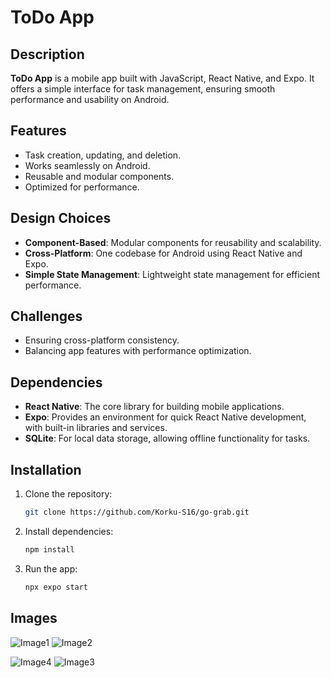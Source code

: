 

# ToDo App

## Description

**ToDo App** is a  mobile app built with JavaScript, React Native, and Expo. It offers a simple interface for task management, ensuring smooth performance and usability on Android.

## Features

- Task creation, updating, and deletion.
- Works seamlessly on Android.
- Reusable and modular components.
- Optimized for performance.

## Design Choices

- **Component-Based**: Modular components for reusability and scalability.
- **Cross-Platform**: One codebase for Android using React Native and Expo.
- **Simple State Management**: Lightweight state management for efficient performance.

## Challenges

- Ensuring cross-platform consistency.
- Balancing app features with performance optimization.

## Dependencies

- **React Native**: The core library for building mobile applications.
- **Expo**: Provides an environment for quick React Native development, with built-in libraries and services.
- **SQLite**: For local data storage, allowing offline functionality for tasks.

## Installation


1. Clone the repository:
   ```bash
   git clone https://github.com/Korku-S16/go-grab.git
   ```
2. Install dependencies:
   ```bash
   npm install
   ```

3. Run the app:
   ```bash
   npx expo start

   ```
## Images
![Image1](https://github.com/user-attachments/assets/5f06d900-c07b-4120-8914-7921da2d98a1)
![Image2](https://github.com/user-attachments/assets/b250e9b1-0298-482c-992f-627a55c0e120)

![Image4](https://github.com/user-attachments/assets/f41afcca-418f-4fdd-b1ab-dc89c37e2631)
![Image3](https://github.com/user-attachments/assets/6895e936-5127-4073-a8bb-018e8f4793a1)




